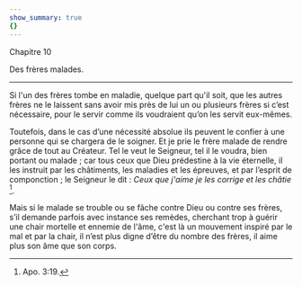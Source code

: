 ```yaml
---
show_summary: true
{}
---
```


Chapitre 10

Des frères malades.

***

Si l'un des frères tombe en maladie, quelque part qu'il soit, que les autres frères ne le laissent sans avoir mis près de lui un ou plusieurs frères si c’est nécessaire, pour le servir comme ils voudraient qu’on les servit eux-mêmes. 

Toutefois, dans le cas d’une nécessité absolue ils peuvent le confier à une personne qui se chargera de le soigner. Et je prie le frère malade de rendre grâce de tout au Créateur. Tel le veut le Seigneur, tel il le voudra, bien portant ou malade ; car tous ceux que Dieu prédestine à la vie éternelle, il les instruit par les châtiments, les maladies et les épreuves, et par l’esprit de componction ; le Seigneur le dit : *Ceux que j'aime je les corrige et les châtie* [^1]. 

[^1]: Apo. 3:19.

Mais si le malade se trouble ou se fâche contre Dieu ou contre ses frères, s’il demande parfois avec instance ses remèdes, cherchant trop à guérir une chair mortelle et ennemie de l'âme, c'est là un mouvement inspiré par le mal et par la chair, il n’est plus digne d’être du nombre des frères, il aime plus son âme que son corps.
